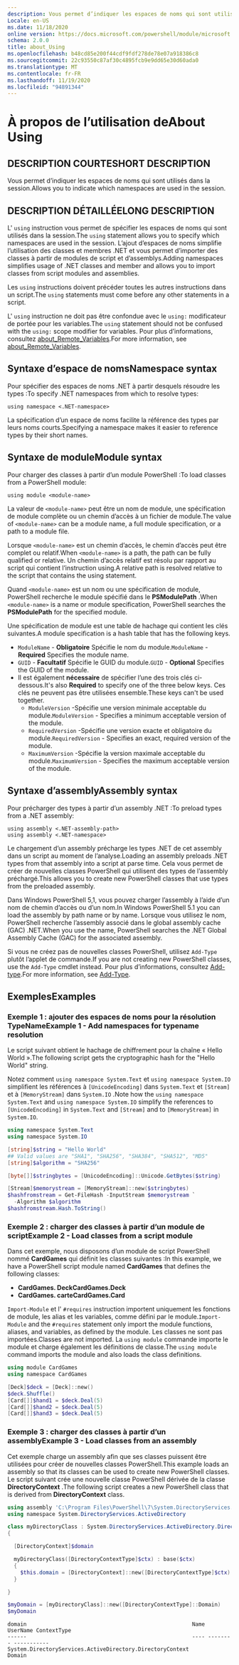 ```yaml
---
description: Vous permet d’indiquer les espaces de noms qui sont utilisés dans la session.
Locale: en-US
ms.date: 11/18/2020
online version: https://docs.microsoft.com/powershell/module/microsoft.powershell.core/about/about_using?view=powershell-5.1&WT.mc_id=ps-gethelp
schema: 2.0.0
title: about_Using
ms.openlocfilehash: b48cd85e200f44cdf9fdf278de78e07a918386c8
ms.sourcegitcommit: 22c93550c87af30c4895fcb9e9dd65e30d60ada0
ms.translationtype: MT
ms.contentlocale: fr-FR
ms.lasthandoff: 11/19/2020
ms.locfileid: "94891344"
---
```

# <a name="about-using"></a><span data-ttu-id="fc245-103">À propos de l’utilisation de</span><span class="sxs-lookup"><span data-stu-id="fc245-103">About Using</span></span>

## <a name="short-description"></a><span data-ttu-id="fc245-104">DESCRIPTION COURTE</span><span class="sxs-lookup"><span data-stu-id="fc245-104">SHORT DESCRIPTION</span></span>
<span data-ttu-id="fc245-105">Vous permet d’indiquer les espaces de noms qui sont utilisés dans la session.</span><span class="sxs-lookup"><span data-stu-id="fc245-105">Allows you to indicate which namespaces are used in the session.</span></span>

## <a name="long-description"></a><span data-ttu-id="fc245-106">DESCRIPTION DÉTAILLÉE</span><span class="sxs-lookup"><span data-stu-id="fc245-106">LONG DESCRIPTION</span></span>

<span data-ttu-id="fc245-107">L' `using` instruction vous permet de spécifier les espaces de noms qui sont utilisés dans la session.</span><span class="sxs-lookup"><span data-stu-id="fc245-107">The `using` statement allows you to specify which namespaces are used in the session.</span></span> <span data-ttu-id="fc245-108">L’ajout d’espaces de noms simplifie l’utilisation des classes et membres .NET et vous permet d’importer des classes à partir de modules de script et d’assemblys.</span><span class="sxs-lookup"><span data-stu-id="fc245-108">Adding namespaces simplifies usage of .NET classes and member and allows you to import classes from script modules and assemblies.</span></span>

<span data-ttu-id="fc245-109">Les `using` instructions doivent précéder toutes les autres instructions dans un script.</span><span class="sxs-lookup"><span data-stu-id="fc245-109">The `using` statements must come before any other statements in a script.</span></span>

<span data-ttu-id="fc245-110">L' `using` instruction ne doit pas être confondue avec le `using:` modificateur de portée pour les variables.</span><span class="sxs-lookup"><span data-stu-id="fc245-110">The `using` statement should not be confused with the `using:` scope modifier for variables.</span></span> <span data-ttu-id="fc245-111">Pour plus d’informations, consultez [about_Remote_Variables](about_Remote_Variables.md).</span><span class="sxs-lookup"><span data-stu-id="fc245-111">For more information, see [about_Remote_Variables](about_Remote_Variables.md).</span></span>

## <a name="namespace-syntax"></a><span data-ttu-id="fc245-112">Syntaxe d’espace de noms</span><span class="sxs-lookup"><span data-stu-id="fc245-112">Namespace syntax</span></span>

<span data-ttu-id="fc245-113">Pour spécifier des espaces de noms .NET à partir desquels résoudre les types :</span><span class="sxs-lookup"><span data-stu-id="fc245-113">To specify .NET namespaces from which to resolve types:</span></span>

```
using namespace <.NET-namespace>
```

<span data-ttu-id="fc245-114">La spécification d’un espace de noms facilite la référence des types par leurs noms courts.</span><span class="sxs-lookup"><span data-stu-id="fc245-114">Specifying a namespace makes it easier to reference types by their short names.</span></span>

## <a name="module-syntax"></a><span data-ttu-id="fc245-115">Syntaxe de module</span><span class="sxs-lookup"><span data-stu-id="fc245-115">Module syntax</span></span>

<span data-ttu-id="fc245-116">Pour charger des classes à partir d’un module PowerShell :</span><span class="sxs-lookup"><span data-stu-id="fc245-116">To load classes from a PowerShell module:</span></span>

```
using module <module-name>
```

<span data-ttu-id="fc245-117">La valeur de `<module-name>` peut être un nom de module, une spécification de module complète ou un chemin d’accès à un fichier de module.</span><span class="sxs-lookup"><span data-stu-id="fc245-117">The value of `<module-name>` can be a module name, a full module specification, or a path to a module file.</span></span>

<span data-ttu-id="fc245-118">Lorsque `<module-name>` est un chemin d’accès, le chemin d’accès peut être complet ou relatif.</span><span class="sxs-lookup"><span data-stu-id="fc245-118">When `<module-name>` is a path, the path can be fully qualified or relative.</span></span> <span data-ttu-id="fc245-119">Un chemin d’accès relatif est résolu par rapport au script qui contient l’instruction using.</span><span class="sxs-lookup"><span data-stu-id="fc245-119">A relative path is resolved relative to the script that contains the using statement.</span></span>

<span data-ttu-id="fc245-120">Quand `<module-name>` est un nom ou une spécification de module, PowerShell recherche le module spécifié dans le **PSModulePath** .</span><span class="sxs-lookup"><span data-stu-id="fc245-120">When `<module-name>` is a name or module specification, PowerShell searches the **PSModulePath** for the specified module.</span></span>

<span data-ttu-id="fc245-121">Une spécification de module est une table de hachage qui contient les clés suivantes.</span><span class="sxs-lookup"><span data-stu-id="fc245-121">A module specification is a hash table that has the following keys.</span></span>

- <span data-ttu-id="fc245-122">`ModuleName` - **Obligatoire** Spécifie le nom du module.</span><span class="sxs-lookup"><span data-stu-id="fc245-122">`ModuleName` - **Required** Specifies the module name.</span></span>
- <span data-ttu-id="fc245-123">`GUID` - **Facultatif** Spécifie le GUID du module.</span><span class="sxs-lookup"><span data-stu-id="fc245-123">`GUID` - **Optional** Specifies the GUID of the module.</span></span>
- <span data-ttu-id="fc245-124">Il est également **nécessaire** de spécifier l’une des trois clés ci-dessous.</span><span class="sxs-lookup"><span data-stu-id="fc245-124">It's also **Required** to specify one of the three below keys.</span></span> <span data-ttu-id="fc245-125">Ces clés ne peuvent pas être utilisées ensemble.</span><span class="sxs-lookup"><span data-stu-id="fc245-125">These keys can't be used together.</span></span>
  - <span data-ttu-id="fc245-126">`ModuleVersion` -Spécifie une version minimale acceptable du module.</span><span class="sxs-lookup"><span data-stu-id="fc245-126">`ModuleVersion` - Specifies a minimum acceptable version of the module.</span></span>
  - <span data-ttu-id="fc245-127">`RequiredVersion` -Spécifie une version exacte et obligatoire du module.</span><span class="sxs-lookup"><span data-stu-id="fc245-127">`RequiredVersion` - Specifies an exact, required version of the module.</span></span>
  - <span data-ttu-id="fc245-128">`MaximumVersion` -Spécifie la version maximale acceptable du module.</span><span class="sxs-lookup"><span data-stu-id="fc245-128">`MaximumVersion` - Specifies the maximum acceptable version of the module.</span></span>

## <a name="assembly-syntax"></a><span data-ttu-id="fc245-129">Syntaxe d’assembly</span><span class="sxs-lookup"><span data-stu-id="fc245-129">Assembly syntax</span></span>

<span data-ttu-id="fc245-130">Pour précharger des types à partir d’un assembly .NET :</span><span class="sxs-lookup"><span data-stu-id="fc245-130">To preload types from a .NET assembly:</span></span>

```
using assembly <.NET-assembly-path>
using assembly <.NET-namespace>
```

<span data-ttu-id="fc245-131">Le chargement d’un assembly précharge les types .NET de cet assembly dans un script au moment de l’analyse.</span><span class="sxs-lookup"><span data-stu-id="fc245-131">Loading an assembly preloads .NET types from that assembly into a script at parse time.</span></span> <span data-ttu-id="fc245-132">Cela vous permet de créer de nouvelles classes PowerShell qui utilisent des types de l’assembly préchargé.</span><span class="sxs-lookup"><span data-stu-id="fc245-132">This allows you to create new PowerShell classes that use types from the preloaded assembly.</span></span>

<span data-ttu-id="fc245-133">Dans Windows PowerShell 5,1, vous pouvez charger l’assembly à l’aide d’un nom de chemin d’accès ou d’un nom.</span><span class="sxs-lookup"><span data-stu-id="fc245-133">In Windows PowerShell 5.1 you can load the assembly by path name or by name.</span></span> <span data-ttu-id="fc245-134">Lorsque vous utilisez le nom, PowerShell recherche l’assembly associé dans le global assembly cache (GAC) .NET.</span><span class="sxs-lookup"><span data-stu-id="fc245-134">When you use the name, PowerShell searches the .NET Global Assembly Cache (GAC) for the associated assembly.</span></span>

<span data-ttu-id="fc245-135">Si vous ne créez pas de nouvelles classes PowerShell, utilisez `Add-Type` plutôt l’applet de commande.</span><span class="sxs-lookup"><span data-stu-id="fc245-135">If you are not creating new PowerShell classes, use the `Add-Type` cmdlet instead.</span></span> <span data-ttu-id="fc245-136">Pour plus d’informations, consultez [Add-type](xref:Microsoft.PowerShell.Utility.Add-Type).</span><span class="sxs-lookup"><span data-stu-id="fc245-136">For more information, see [Add-Type](xref:Microsoft.PowerShell.Utility.Add-Type).</span></span>

## <a name="examples"></a><span data-ttu-id="fc245-137">Exemples</span><span class="sxs-lookup"><span data-stu-id="fc245-137">Examples</span></span>

### <a name="example-1---add-namespaces-for-typename-resolution"></a><span data-ttu-id="fc245-138">Exemple 1 : ajouter des espaces de noms pour la résolution TypeName</span><span class="sxs-lookup"><span data-stu-id="fc245-138">Example 1 - Add namespaces for typename resolution</span></span>

<span data-ttu-id="fc245-139">Le script suivant obtient le hachage de chiffrement pour la chaîne « Hello World ».</span><span class="sxs-lookup"><span data-stu-id="fc245-139">The following script gets the cryptographic hash for the "Hello World" string.</span></span>

<span data-ttu-id="fc245-140">Notez comment `using namespace System.Text` et `using namespace System.IO` simplifient les références à `[UnicodeEncoding]` dans `System.Text` et `[Stream]` et à `[MemoryStream]` dans `System.IO` .</span><span class="sxs-lookup"><span data-stu-id="fc245-140">Note how the `using namespace System.Text` and `using namespace System.IO` simplify the references to `[UnicodeEncoding]` in `System.Text` and `[Stream]` and to `[MemoryStream]` in `System.IO`.</span></span>

```powershell
using namespace System.Text
using namespace System.IO

[string]$string = "Hello World"
## Valid values are "SHA1", "SHA256", "SHA384", "SHA512", "MD5"
[string]$algorithm = "SHA256"

[byte[]]$stringbytes = [UnicodeEncoding]::Unicode.GetBytes($string)

[Stream]$memorystream = [MemoryStream]::new($stringbytes)
$hashfromstream = Get-FileHash -InputStream $memorystream `
  -Algorithm $algorithm
$hashfromstream.Hash.ToString()
```

### <a name="example-2---load-classes-from-a-script-module"></a><span data-ttu-id="fc245-141">Exemple 2 : charger des classes à partir d’un module de script</span><span class="sxs-lookup"><span data-stu-id="fc245-141">Example 2 - Load classes from a script module</span></span>

<span data-ttu-id="fc245-142">Dans cet exemple, nous disposons d’un module de script PowerShell nommé **CardGames** qui définit les classes suivantes :</span><span class="sxs-lookup"><span data-stu-id="fc245-142">In this example, we have a PowerShell script module named **CardGames** that defines the following classes:</span></span>

- <span data-ttu-id="fc245-143">**CardGames. Deck**</span><span class="sxs-lookup"><span data-stu-id="fc245-143">**CardGames.Deck**</span></span>
- <span data-ttu-id="fc245-144">**CardGames. carte**</span><span class="sxs-lookup"><span data-stu-id="fc245-144">**CardGames.Card**</span></span>

<span data-ttu-id="fc245-145">`Import-Module` et l' `#requires` instruction importent uniquement les fonctions de module, les alias et les variables, comme défini par le module.</span><span class="sxs-lookup"><span data-stu-id="fc245-145">`Import-Module` and the `#requires` statement only import the module functions, aliases, and variables, as defined by the module.</span></span> <span data-ttu-id="fc245-146">Les classes ne sont pas importées.</span><span class="sxs-lookup"><span data-stu-id="fc245-146">Classes are not imported.</span></span> <span data-ttu-id="fc245-147">La `using module` commande importe le module et charge également les définitions de classe.</span><span class="sxs-lookup"><span data-stu-id="fc245-147">The `using module` command imports the module and also loads the class definitions.</span></span>

```powershell
using module CardGames
using namespace CardGames

[Deck]$deck = [Deck]::new()
$deck.Shuffle()
[Card[]]$hand1 = $deck.Deal(5)
[Card[]]$hand2 = $deck.Deal(5)
[Card[]]$hand3 = $deck.Deal(5)
```

### <a name="example-3---load-classes-from-an-assembly"></a><span data-ttu-id="fc245-148">Exemple 3 : charger des classes à partir d’un assembly</span><span class="sxs-lookup"><span data-stu-id="fc245-148">Example 3 - Load classes from an assembly</span></span>

<span data-ttu-id="fc245-149">Cet exemple charge un assembly afin que ses classes puissent être utilisées pour créer de nouvelles classes PowerShell.</span><span class="sxs-lookup"><span data-stu-id="fc245-149">This example loads an assembly so that its classes can be used to create new PowerShell classes.</span></span> <span data-ttu-id="fc245-150">Le script suivant crée une nouvelle classe PowerShell dérivée de la classe **DirectoryContext** .</span><span class="sxs-lookup"><span data-stu-id="fc245-150">The following script creates a new PowerShell class that is derived from **DirectoryContext** class.</span></span>

```powershell
using assembly 'C:\Program Files\PowerShell\7\System.DirectoryServices.dll'
using namespace System.DirectoryServices.ActiveDirectory

class myDirectoryClass : System.DirectoryServices.ActiveDirectory.DirectoryContext
{

  [DirectoryContext]$domain

  myDirectoryClass([DirectoryContextType]$ctx) : base($ctx)
  {
    $this.domain = [DirectoryContext]::new([DirectoryContextType]$ctx)
  }

}

$myDomain = [myDirectoryClass]::new([DirectoryContextType]::Domain)
$myDomain
```

```Output
domain                                                    Name UserName ContextType
------                                                    ---- -------- -----------
System.DirectoryServices.ActiveDirectory.DirectoryContext                    Domain
```
